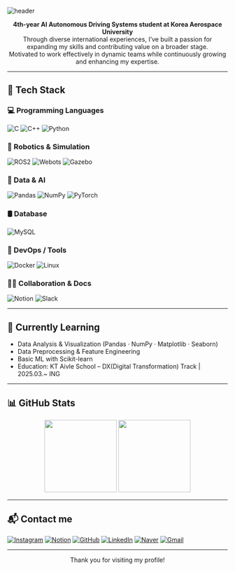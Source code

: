 ![header](https://capsule-render.vercel.app/api?type=waving&color=gradient&height=180&text=Hi%20there!%20I'm%20Hoseon&fontAlign=50&fontAlignY=40&fontSize=30&customColorList=00c6ff,0072ff)

<p align="center">
  <strong>4th-year AI Autonomous Driving Systems student at Korea Aerospace University</strong><br>
  Through diverse international experiences, I’ve built a passion for expanding my skills and contributing value on a broader stage.<br>
  Motivated to work effectively in dynamic teams while continuously growing and enhancing my expertise.
</p>

---

## 🔧 Tech Stack

### 💻 Programming Languages  
![C](https://img.shields.io/badge/C-A8B9CC?style=flat-square&logo=c&logoColor=white)
![C++](https://img.shields.io/badge/C++-00599C?style=flat-square&logo=c%2b%2b&logoColor=white)
![Python](https://img.shields.io/badge/Python-3776AB?style=flat-square&logo=python&logoColor=white)

### 🤖 Robotics & Simulation  
![ROS2](https://img.shields.io/badge/ROS2-22314E?style=flat-square&logo=ros&logoColor=white)
![Webots](https://img.shields.io/badge/Webots-2C2C2C?style=flat-square&logo=data:image/svg+xml;base64,PHN2ZyB3aWR0aD0iMzAwIiBoZWlnaHQ9IjMwMCIgdmlld0JveD0iMCAwIDMwMCAzMDAiIHhtbG5zPSJodHRwOi8vd3d3LnczLm9yZy8yMDAwL3N2ZyI+PHJlY3Qgd2lkdGg9IjMwMCIgaGVpZ2h0PSIzMDAiIGZpbGw9IiMyYzJjMmMiLz48L3N2Zz4=)
![Gazebo](https://img.shields.io/badge/Gazebo-555555?style=flat-square&logo=ubuntu&logoColor=white)

### 🧠 Data & AI  
![Pandas](https://img.shields.io/badge/Pandas-150458?style=flat-square&logo=pandas&logoColor=white)
![NumPy](https://img.shields.io/badge/NumPy-013243?style=flat-square&logo=numpy&logoColor=white)
![PyTorch](https://img.shields.io/badge/PyTorch-EE4C2C?style=flat-square&logo=pytorch&logoColor=white)

### 🛢️ Database  
![MySQL](https://img.shields.io/badge/MySQL-4479A1?style=flat-square&logo=mysql&logoColor=white)

### 🐳 DevOps / Tools  
![Docker](https://img.shields.io/badge/Docker-2496ED?style=flat-square&logo=docker&logoColor=white)
![Linux](https://img.shields.io/badge/Linux-FCC624?style=flat-square&logo=linux&logoColor=black)

### 🧑‍💼 Collaboration & Docs  
![Notion](https://img.shields.io/badge/Notion-000000?style=flat-square&logo=notion&logoColor=white)
![Slack](https://img.shields.io/badge/Slack-4A154B?style=flat-square&logo=slack&logoColor=white)

---

## 🌱 Currently Learning

- Data Analysis & Visualization (Pandas · NumPy · Matplotlib · Seaborn)
- Data Preprocessing & Feature Engineering
- Basic ML with Scikit-learn  
- Education: KT Aivle School – DX(Digital Transformation) Track | 2025.03.~ ING

---

## 📊 GitHub Stats

<p align="center">
  <img src="https://github-readme-stats.vercel.app/api?username=hoseongi&show_icons=true&theme=default" height="165">
  <img src="https://github-readme-stats.vercel.app/api/top-langs/?username=hoseongi&layout=compact&theme=default" height="165">
</p>

---

## 📬 Contact me

[![Instagram](https://img.shields.io/badge/Instagram-E4405F?style=flat-square&logo=instagram&logoColor=white)](https://www.instagram.com/_seon_0304/)
[![Notion](https://img.shields.io/badge/Notion-000000?style=flat-square&logo=notion&logoColor=white)](https://www.notion.so/Profile-1f41014025188028b2b7cae0aaf8e526?pvs=4)
[![GitHub](https://img.shields.io/badge/GitHub-181717?style=flat-square&logo=github&logoColor=white)](https://github.com/hoseongi)
[![LinkedIn](https://img.shields.io/badge/LinkedIn-0A66C2?style=flat-square&logo=linkedin&logoColor=white)](https://www.linkedin.com/in/hoseon)
[![Naver](https://img.shields.io/badge/Naver-03C75A?style=flat-square&logo=naver&logoColor=white)](mailto:hsmb1612@naver.com)
[![Gmail](https://img.shields.io/badge/Gmail-D14836?style=flat-square&logo=gmail&logoColor=white)](mailto:rlghtjs0304@gmail.com)

---

<p align="center">
  Thank you for visiting my profile!
</p>
